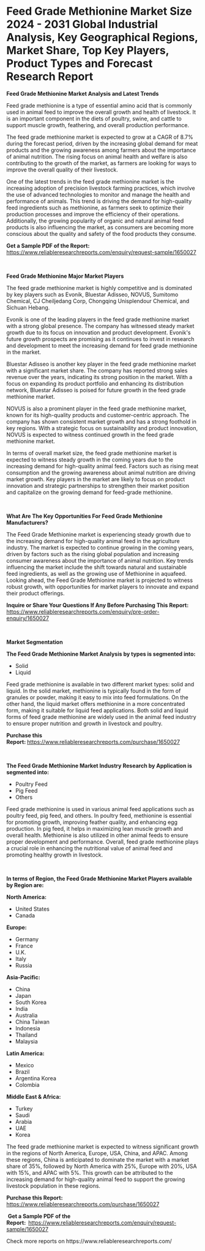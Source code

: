 <p><h1>Feed Grade Methionine Market Size 2024 - 2031 Global Industrial Analysis, Key Geographical Regions, Market Share, Top Key Players, Product Types and Forecast Research Report</h1></p><p><strong>Feed Grade Methionine Market Analysis and Latest Trends</strong></p>
<p><p>Feed grade methionine is a type of essential amino acid that is commonly used in animal feed to improve the overall growth and health of livestock. It is an important component in the diets of poultry, swine, and cattle to support muscle growth, feathering, and overall production performance.</p><p>The feed grade methionine market is expected to grow at a CAGR of 8.7% during the forecast period, driven by the increasing global demand for meat products and the growing awareness among farmers about the importance of animal nutrition. The rising focus on animal health and welfare is also contributing to the growth of the market, as farmers are looking for ways to improve the overall quality of their livestock.</p><p>One of the latest trends in the feed grade methionine market is the increasing adoption of precision livestock farming practices, which involve the use of advanced technologies to monitor and manage the health and performance of animals. This trend is driving the demand for high-quality feed ingredients such as methionine, as farmers seek to optimize their production processes and improve the efficiency of their operations. Additionally, the growing popularity of organic and natural animal feed products is also influencing the market, as consumers are becoming more conscious about the quality and safety of the food products they consume.</p></p>
<p><strong>Get a Sample PDF of the Report:&nbsp;</strong> <a href="https://www.reliableresearchreports.com/enquiry/request-sample/1650027">https://www.reliableresearchreports.com/enquiry/request-sample/1650027</a></p>
<p>&nbsp;</p>
<p><strong>Feed Grade Methionine Major Market Players</strong></p>
<p><p>The feed grade methionine market is highly competitive and is dominated by key players such as Evonik, Bluestar Adisseo, NOVUS, Sumitomo Chemical, CJ Cheiljedang Corp, Chongqing Unisplendour Chemical, and Sichuan Hebang. </p><p>Evonik is one of the leading players in the feed grade methionine market with a strong global presence. The company has witnessed steady market growth due to its focus on innovation and product development. Evonik's future growth prospects are promising as it continues to invest in research and development to meet the increasing demand for feed grade methionine in the market.</p><p>Bluestar Adisseo is another key player in the feed grade methionine market with a significant market share. The company has reported strong sales revenue over the years, indicating its strong position in the market. With a focus on expanding its product portfolio and enhancing its distribution network, Bluestar Adisseo is poised for future growth in the feed grade methionine market.</p><p>NOVUS is also a prominent player in the feed grade methionine market, known for its high-quality products and customer-centric approach. The company has shown consistent market growth and has a strong foothold in key regions. With a strategic focus on sustainability and product innovation, NOVUS is expected to witness continued growth in the feed grade methionine market.</p><p>In terms of overall market size, the feed grade methionine market is expected to witness steady growth in the coming years due to the increasing demand for high-quality animal feed. Factors such as rising meat consumption and the growing awareness about animal nutrition are driving market growth. Key players in the market are likely to focus on product innovation and strategic partnerships to strengthen their market position and capitalize on the growing demand for feed-grade methionine.</p></p>
<p>&nbsp;</p>
<p><strong>What Are The Key Opportunities For Feed Grade Methionine Manufacturers?</strong></p>
<p><p>The Feed Grade Methionine market is experiencing steady growth due to the increasing demand for high-quality animal feed in the agriculture industry. The market is expected to continue growing in the coming years, driven by factors such as the rising global population and increasing consumer awareness about the importance of animal nutrition. Key trends influencing the market include the shift towards natural and sustainable feed ingredients, as well as the growing use of Methionine in aquafeed. Looking ahead, the Feed Grade Methionine market is projected to witness robust growth, with opportunities for market players to innovate and expand their product offerings.</p></p>
<p><strong>Inquire or Share Your Questions If Any Before Purchasing This Report:</strong> <a href="https://www.reliableresearchreports.com/enquiry/pre-order-enquiry/1650027">https://www.reliableresearchreports.com/enquiry/pre-order-enquiry/1650027</a></p>
<p>&nbsp;</p>
<p><strong>Market Segmentation</strong></p>
<p><strong>The Feed Grade Methionine Market Analysis by types is segmented into:</strong></p>
<p><ul><li>Solid</li><li>Liquid</li></ul></p>
<p><p>Feed grade methionine is available in two different market types: solid and liquid. In the solid market, methionine is typically found in the form of granules or powder, making it easy to mix into feed formulations. On the other hand, the liquid market offers methionine in a more concentrated form, making it suitable for liquid feed applications. Both solid and liquid forms of feed grade methionine are widely used in the animal feed industry to ensure proper nutrition and growth in livestock and poultry.</p></p>
<p><strong>Purchase this Report:&nbsp;</strong><a href="https://www.reliableresearchreports.com/purchase/1650027">https://www.reliableresearchreports.com/purchase/1650027</a></p>
<p>&nbsp;</p>
<p><strong>The Feed Grade Methionine Market Industry Research by Application is segmented into:</strong></p>
<p><ul><li>Poultry Feed</li><li>Pig Feed</li><li>Others</li></ul></p>
<p><p>Feed grade methionine is used in various animal feed applications such as poultry feed, pig feed, and others. In poultry feed, methionine is essential for promoting growth, improving feather quality, and enhancing egg production. In pig feed, it helps in maximizing lean muscle growth and overall health. Methionine is also utilized in other animal feeds to ensure proper development and performance. Overall, feed grade methionine plays a crucial role in enhancing the nutritional value of animal feed and promoting healthy growth in livestock.</p></p>
<p>&nbsp;</p>
<p><strong>In terms of Region, the Feed Grade Methionine Market Players available by Region are:</strong></p>
<p>
    <p> <strong> North America: </strong>
        <ul>
            <li>United States</li>
            <li>Canada</li>
        </ul>
        </p> 
    <p> <strong> Europe: </strong>
        <ul>
            <li>Germany</li>
            <li>France</li>
            <li>U.K.</li>
            <li>Italy</li>
            <li>Russia</li>
        </ul>
        </p> 
    <p> <strong> Asia-Pacific: </strong>
        <ul>
            <li>China</li>
            <li>Japan</li>
            <li>South Korea</li>
            <li>India</li>
            <li>Australia</li>
            <li>China Taiwan</li>
            <li>Indonesia</li>
            <li>Thailand</li>
            <li>Malaysia</li>
        </ul>
        </p> 
    <p> <strong> Latin America: </strong>
        <ul>
            <li>Mexico</li>
            <li>Brazil</li>
            <li>Argentina Korea</li>
            <li>Colombia</li>
        </ul>
        </p> 
    <p> <strong> Middle East & Africa: </strong>
        <ul>
            <li>Turkey</li>
            <li>Saudi</li>
            <li>Arabia</li>
            <li>UAE</li>
            <li>Korea</li>
        </ul>
    </p>
    </p>
<p><p>The feed grade methionine market is expected to witness significant growth in the regions of North America, Europe, USA, China, and APAC. Among these regions, China is anticipated to dominate the market with a market share of 35%, followed by North America with 25%, Europe with 20%, USA with 15%, and APAC with 5%. This growth can be attributed to the increasing demand for high-quality animal feed to support the growing livestock population in these regions.</p></p>
<p><strong>Purchase this Report: </strong><a href="https://www.reliableresearchreports.com/purchase/1650027">https://www.reliableresearchreports.com/purchase/1650027</a></p>
<p>&nbsp;<strong>Get a Sample PDF of the Report:&nbsp;&nbsp;</strong><a href="https://www.reliableresearchreports.com/enquiry/request-sample/1650027">https://www.reliableresearchreports.com/enquiry/request-sample/1650027</a></p>
<p><strong></strong></p>
<p>Check more reports on https://www.reliableresearchreports.com/</p>